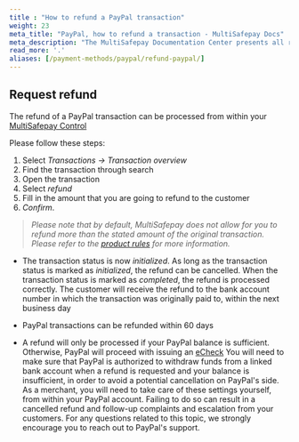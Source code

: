 ```yaml
---
title : "How to refund a PayPal transaction"
weight: 23
meta_title: "PayPal, how to refund a transaction - MultiSafepay Docs"
meta_description: "The MultiSafepay Documentation Center presents all relevant information about our Plugins and API. You can also find support pages for payment methods, tools and general questions as well as the contact details of our Support and Integration Teams."
read_more: '.'
aliases: [/payment-methods/paypal/refund-paypal/]
---
```

## Request refund
The refund of a PayPal transaction can be processed from within your [MultiSafepay Control](https://merchant.multisafepay.com)

Please follow these steps:

1. Select _Transactions → Transaction overview_
2. Find the transaction through search
3. Open the transaction
4. Select _refund_
5. Fill in the amount that you are going to refund to the customer
6. _Confirm_.

>_Please note that by default, MultiSafepay does not allow for you to refund more than the stated amount of the original transaction. Please refer to the [product rules](/payment-methods/wallet/paypal/#product-rules) for more information._

* The transaction status is now _initialized_. As long as the transaction status is marked as _initialized_, the refund can be cancelled. When the transaction status is marked as _completed_, the refund is processed correctly. The customer will receive the refund to the bank account number in which the transaction was originally paid to, within the next business day

* PayPal transactions can be refunded within 60 days

* A refund will only be processed if your PayPal balance is sufficient. Otherwise, PayPal will proceed with issuing an [eCheck](https://www.paypal.com/us/smarthelp/article/what-is-an-echeck-faq1082) You will need to make sure that PayPal is authorized to withdraw funds from a linked bank account when a refund is requested and your balance is insufficient, in order to avoid a potential cancellation on PayPal's side. As a merchant, you will need to take care of these settings yourself, from within your PayPal account. Failing to do so can result in a cancelled refund and follow-up complaints and escalation from your customers. For any questions related to this topic, we strongly encourage you to reach out to PayPal's support. 
